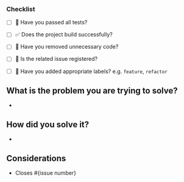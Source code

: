 
### Checklist
- [ ] 💯 Have you passed all tests?
- [ ] ✅ Does the project build successfully?
- [ ] 🧹 Have you removed unnecessary code?
- [ ] 💭 Is the related issue registered?
- [ ] 🔖 Have you added appropriate labels? e.g. `feature`, `refactor`


## What is the problem you are trying to solve?

- 

## How did you solve it?

- 

## Considerations

- Closes #{issue number}
